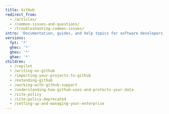 ```yaml
---
title: GitHub
redirect_from:
  - /articles/
  - /common-issues-and-questions/
  - /troubleshooting-common-issues/
intro: 'Documentation, guides, and help topics for software developers, designers, and project managers. Covers using Git, pull requests, issues, wikis, gists, and everything you need to make the most of GitHub for development.'
versions:
  fpt: '*'
  ghec: '*'
  ghes: '*'
  ghae: '*'
children:
  - /copilot
  - /writing-on-github
  - /importing-your-projects-to-github
  - /extending-github
  - /working-with-github-support
  - /understanding-how-github-uses-and-protects-your-data
  - /site-policy
  - /site-policy-deprecated
  - /setting-up-and-managing-your-enterprise
---
```


